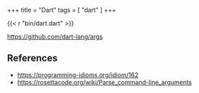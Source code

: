+++
title = "Dart"
tags = [ "dart" ]
+++

{{< r "bin/dart.dart" >}}

<https://github.com/dart-lang/args>

## References

- <https://programming-idioms.org/idiom/162>
- <https://rosettacode.org/wiki/Parse_command-line_arguments>
